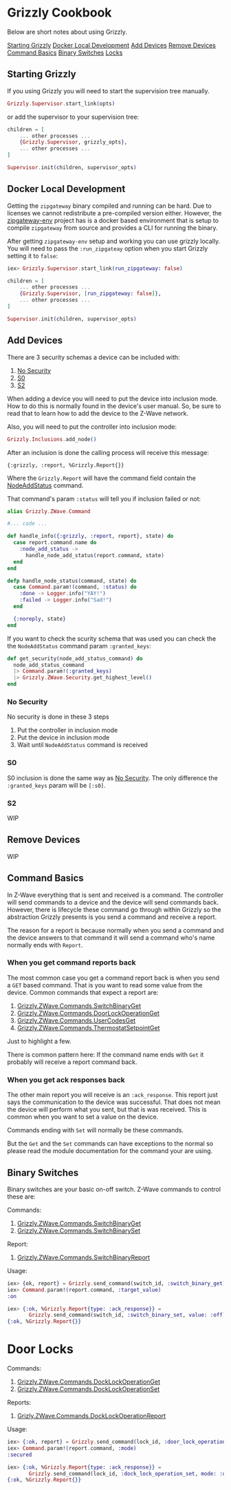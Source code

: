 # Grizzly Cookbook

Below are short notes about using Grizzly.

[Starting Grizzly](#starting-grizzly)
[Docker Local Development](#docker-local-development)
[Add Devices](#add-devices)
[Remove Devices](#remove-devices)
[Command Basics](#command-basics)
[Binary Switches](#binary-switches)
[Locks](#locks)

## Starting Grizzly 

If you using Grizzly you will need to start the supervision tree manually.


```elixir
Grizzly.Supervisor.start_link(opts)
```

or add the supervisor to your supervision tree:

```elixir
children = [
    ... other processes ...
    {Grizzly.Supervisor, grizzly_opts},
    ... other processes ...
]

Supervisor.init(children, supervisor_opts)
```

## Docker Local Development

Getting the `zipgateway` binary compiled and running can be hard. Due to
licenses we cannot redistribute a pre-compiled version either. However, the
[zipgateway-env](https://github.com/mattludwigs/zipgateway-env) project has is
a docker based environment that is setup to compile `zipgateway` from source and
provides a CLI for running the binary.

After getting `zipgateway-env` setup and working you can use grizzly locally.
You will need to pass the `:run_zipgateay` option when you start Grizzly setting
it to `false`:

```elixir
iex> Grizzly.Supervisor.start_link(run_zipgateway: false)
```

```elixir
children = [
    ... other processes ...
    {Grizzly.Supervisor, [run_zipgateway: false]},
    ... other processes ...
]

Supervisor.init(children, supervisor_opts)
```

## Add Devices

There are 3 security schemas a device can be included with:

1. [No Security](#no-security)
1. [S0](#s0)
1. [S2](#s2)

When adding a device you will need to put the device into inclusion mode. How to
do this is normally found in the device's user manual. So, be sure to read that
to learn how to add the device to the Z-Wave network.

Also, you will need to put the controller into inclusion mode:

```elixir
Grizzly.Inclusions.add_node()
```

After an inclusion is done the calling process will receive this message:

`{:grizzly, :report, %Grizzly.Report{}}`

Where the `Grizzly.Report` will have the command field contain the
[NodeAddStatus](https://hexdocs.pm/grizzly/Grizzly.ZWave.Commands.NodeAddStatus.html)
command.

That command's param `:status` will tell you if inclusion failed or not:

``` elixir 
alias Grizzly.ZWave.Command

#... code ...

def handle_info({:grizzly, :report, report}, state) do
  case report.command.name do
    :node_add_status -> 
      handle_node_add_status(report.command, state)
  end
end

defp handle_node_status(command, state) do
  case Command.param!(command, :status) do
    :done -> Logger.info("YAY!")
    :failed -> Logger.info("Sad!")
  end

  {:noreply, state}
end
```

If you want to check the scurity schema that was used you can check the the
`NodeAddStatus` command param `:granted_keys`:

```elixir
def get_security(node_add_status_command) do
  node_add_status_command
  |> Command.param!(:granted_keys)
  |> Grizzly.ZWave.Security.get_highest_level()
end
```

### No Security

No security is done in these 3 steps

1. Put the controller in inclusion mode
1. Put the device in inclusion mode
1. Wait until `NodeAddStatus` command is received

### S0

S0 inclusion is done the same way as [No Security](#no-security). The only
difference the `:granted_keys` param will be `[:s0]`.

### S2

WIP

## Remove Devices

WIP

## Command Basics

In Z-Wave everything that is sent and received is a command. The controller
will send commands to a device and the device will send commands back. However,
there is lifecycle these command go through within Grizzly so the abstraction
Grizzly presents is you send a command and receive a report.

The reason for a report is because normally when you send a command and the
device answers to that command it will send a command who's name normally ends
with `Report`.

### When you get command reports back

The most common case you get a command report back is when you send a `GET`
based command. That is you want to read some value from the device. Common
commands that expect a report are:

1. [Grizzly.ZWave.Commands.SwitchBinaryGet](https://hexdocs.pm/grizzly/Grizzly.ZWave.Commands.SwitchBinaryGet.html)
1. [Grizzly.ZWave.Commands.DoorLockOperationGet](https://hexdocs.pm/grizzly/Grizzly.ZWave.Commands.DoorLockOperationGet.html)
1. [Grizzly.ZWave.Commands.UserCodesGet](https://hexdocs.pm/grizzly/Grizzly.ZWave.Commands.UserCodeGet.html)
1. [Grizzly.ZWave.Commands.ThermostatSetpointGet](https://hexdocs.pm/grizzly/Grizzly.ZWave.Commands.ThermostatSetpointGet.html)

Just to highlight a few.

There is common pattern here: If the command name ends with `Get` it probably
will receive a report command back.

### When you get ack responses back

The other main report you will receive is an `:ack_response`. This report just 
says the communication to the device was successful. That does not mean the
device will perform what you sent, but that is was received. This is common when
you want to set a value on the device.

Commands ending with `Set` will normally be these commands.

But the `Get` and the `Set` commands can have exceptions to the normal so please
read the module documentation for the command your are using.

## Binary Switches

Binary switches are your basic on-off switch. Z-Wave commands to control these
are:

Commands:

1. [Grizzly.ZWave.Commands.SwitchBinaryGet](https://hexdocs.pm/grizzly/Grizzly.ZWave.Commands.SwitchBinaryGet.html)
1. [Grizzly.ZWave.Commands.SwitchBinarySet](https://hexdocs.pm/grizzly/Grizzly.ZWave.Commands.SwitchBinarySet.html)

Report: 

1. [Grizzly.ZWave.Commands.SwitchBinaryReport](https://hexdocs.pm/grizzly/Grizzly.ZWave.Commands.SwitchBinaryReport.html)

Usage:

```elixir
iex> {ok, report} = Grizzly.send_command(switch_id, :switch_binary_get)
iex> Command.param!(report.command, :target_value)
:on
```

```elixir
iex> {:ok, %Grizzly.Report{type: :ack_response}} = 
       Grizzly.send_command(switch_id, :switch_binary_set, value: :off)
{:ok, %Grizzly.Report{}}
```

# Door Locks

Commands:

1. [Grizzly.ZWave.Commands.DockLockOperationGet](https://hexdocs.pm/grizzly/Grizzly.ZWave.Commands.DoorLockOperationGet.html)
1. [Grizzly.ZWave.Commands.DockLockOperationSet](https://hexdocs.pm/grizzly/Grizzly.ZWave.Commands.DoorLockOperationSet.html)

Reports:

1. [Grizly.ZWave.Commands.DockLockOperationReport](https://hexdocs.pm/grizzly/Grizzly.ZWave.Commands.DoorLockOperationReport.html)

Usage:

```elixir
iex> {:ok, report} = Grizzly.send_command(lock_id, :door_lock_operation_get)
iex> Command.param!(report.command, :mode)
:secured
```

```elixir
iex> {:ok, %Grizzly.Report{type: :ack_response}} = 
       Grizzly.send_command(lock_id, :dock_lock_operation_set, mode: :unsecured)
{:ok, %Grizzly.Report{}}
```

